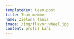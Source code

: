 ```yaml
---
templateKey: team-post
title: Team member
name: Zielona łania
image: /img/flavor_wheel.jpg
content: profil Łani
---
```


